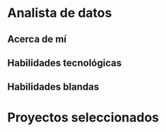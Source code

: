 # Analista de datos

## Acerca de mí


## Habilidades tecnológicas

## Habilidades blandas

# Proyectos seleccionados
